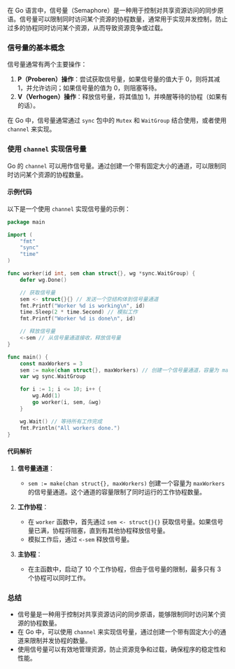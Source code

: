 在 Go 语言中，信号量（Semaphore）是一种用于控制对共享资源访问的同步原语。信号量可以限制同时访问某个资源的协程数量，通常用于实现并发控制，防止过多的协程同时访问某个资源，从而导致资源竞争或过载。

### 信号量的基本概念

信号量通常有两个主要操作：
1. **P（Proberen）操作**：尝试获取信号量，如果信号量的值大于 0，则将其减 1，并允许访问；如果信号量的值为 0，则阻塞等待。
2. **V（Verhogen）操作**：释放信号量，将其值加 1，并唤醒等待的协程（如果有的话）。

在 Go 中，信号量通常通过 `sync` 包中的 `Mutex` 和 `WaitGroup` 结合使用，或者使用 `channel` 来实现。

### 使用 `channel` 实现信号量

Go 的 `channel` 可以用作信号量。通过创建一个带有固定大小的通道，可以限制同时访问某个资源的协程数量。

#### 示例代码

以下是一个使用 `channel` 实现信号量的示例：

```go
package main

import (
	"fmt"
	"sync"
	"time"
)

func worker(id int, sem chan struct{}, wg *sync.WaitGroup) {
	defer wg.Done()

	// 获取信号量
	sem <- struct{}{} // 发送一个空结构体到信号量通道
	fmt.Printf("Worker %d is working\n", id)
	time.Sleep(2 * time.Second) // 模拟工作
	fmt.Printf("Worker %d is done\n", id)

	// 释放信号量
	<-sem // 从信号量通道接收，释放信号量
}

func main() {
	const maxWorkers = 3
	sem := make(chan struct{}, maxWorkers) // 创建一个信号量通道，容量为 maxWorkers
	var wg sync.WaitGroup

	for i := 1; i <= 10; i++ {
		wg.Add(1)
		go worker(i, sem, &wg)
	}

	wg.Wait() // 等待所有工作完成
	fmt.Println("All workers done.")
}
```

#### 代码解析

1. **信号量通道**：
    - `sem := make(chan struct{}, maxWorkers)` 创建一个容量为 `maxWorkers` 的信号量通道。这个通道的容量限制了同时运行的工作协程数量。

2. **工作协程**：
    - 在 `worker` 函数中，首先通过 `sem <- struct{}{}` 获取信号量。如果信号量已满，协程将阻塞，直到有其他协程释放信号量。
    - 模拟工作后，通过 `<-sem` 释放信号量。

3. **主协程**：
    - 在主函数中，启动了 10 个工作协程，但由于信号量的限制，最多只有 3 个协程可以同时工作。

### 总结

- 信号量是一种用于控制对共享资源访问的同步原语，能够限制同时访问某个资源的协程数量。
- 在 Go 中，可以使用 `channel` 来实现信号量，通过创建一个带有固定大小的通道来限制并发协程的数量。
- 使用信号量可以有效地管理资源，防止资源竞争和过载，确保程序的稳定性和性能。